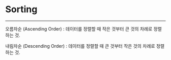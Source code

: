 # Sorting

---

오름차순 (Ascending Order) : 데이터를 정렬할 때 작은 것부터 큰 것의 차례로 정렬하는 것.

내림차순 (Descending Order) : 데이터를 정렬할 때 큰 것부터 작은 것의 차례로 정렬하는 것.


